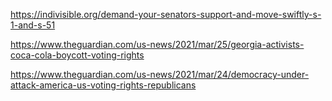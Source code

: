 https://indivisible.org/demand-your-senators-support-and-move-swiftly-s-1-and-s-51

https://www.theguardian.com/us-news/2021/mar/25/georgia-activists-coca-cola-boycott-voting-rights

https://www.theguardian.com/us-news/2021/mar/24/democracy-under-attack-america-us-voting-rights-republicans

